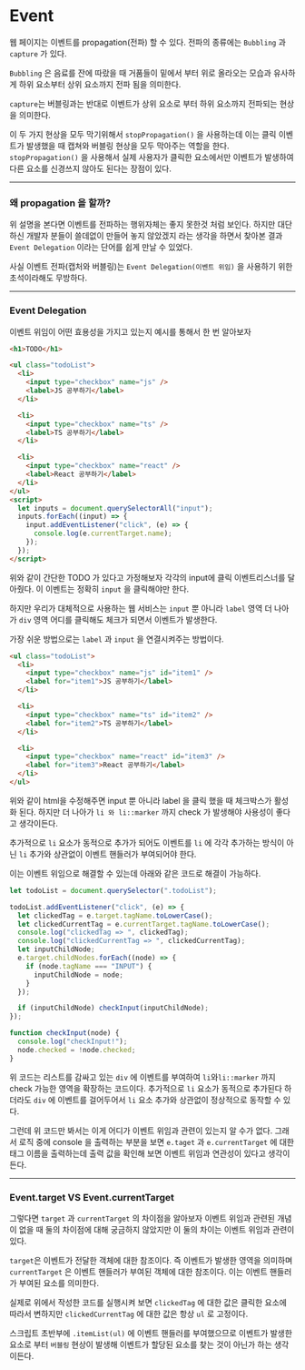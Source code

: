 # Event

웹 페이지는 이벤트를 propagation(전파) 할 수 있다. 전파의 종류에는
`Bubbling` 과 `capture` 가 있다.

`Bubbling` 은 음료를 잔에 따랐을 때 거품들이 밑에서 부터 위로 올라오는 모습과 유사하게 하위 요소부터 상위 요소까지 전파 됨을 의미한다.

`capture`는 버블링과는 반대로 이벤트가 상위 요소로 부터 하위 요소까지 전파되는 현상을 의미한다.

이 두 가지 현상을 모두 막기위해서 `stopPropagation()` 을 사용하는데 이는 클릭 이벤트가 발생했을 때 캡쳐와 버블링 현상을 모두 막아주는 역할을 한다. `stopPropagation()` 을 사용해서 실제 사용자가 클릭한 요소에서만 이벤트가 발생하여 다른 요소를 신경쓰지 않아도 된다는 장점이 있다.

---

### 왜 propagation 을 할까?

위 설명을 본다면 이벤트를 전파하는 행위자체는 좋지 못한것 처럼 보인다. 하지만 대단하신 개발자 분들이 쓸데없이 만들어 놓지 않았겠지 라는 생각을 하면서 찾아본 결과 `Event Delegation` 이라는 단어를 쉽게 만날 수 있었다.

사실 이벤트 전파(캡처와 버블링)는 `Event Delegation(이벤트 위임)` 을 사용하기 위한 초석이라해도 무방하다.

---

### Event Delegation

이벤트 위임이 어떤 효용성을 가지고 있는지 예시를 통해서 한 번 알아보자

```html
<h1>TODO</h1>

<ul class="todoList">
  <li>
    <input type="checkbox" name="js" />
    <label>JS 공부하기</label>
  </li>

  <li>
    <input type="checkbox" name="ts" />
    <label>TS 공부하기</label>
  </li>

  <li>
    <input type="checkbox" name="react" />
    <label>React 공부하기</label>
  </li>
</ul>
<script>
  let inputs = document.querySelectorAll("input");
  inputs.forEach((input) => {
    input.addEventListener("click", (e) => {
      console.log(e.currentTarget.name);
    });
  });
</script>
```

위와 같이 간단한 TODO 가 있다고 가정해보자 각각의 input에 클릭 이벤트리스너를 달아줬다. 이 이벤트는 정확히 `input` 을 클릭해야만 한다.

하지만 우리가 대체적으로 사용하는 웹 서비스는 `input` 뿐 아니라 `label` 영역 더 나아가 `div` 영역 어디를 클릭해도 체크가 되면서 이벤트가 발생한다.

가장 쉬운 방법으로는 `label` 과 `input` 을 연결시켜주는 방법이다.

```html
<ul class="todoList">
  <li>
    <input type="checkbox" name="js" id="item1" />
    <label for="item1">JS 공부하기</label>
  </li>

  <li>
    <input type="checkbox" name="ts" id="item2" />
    <label for="item2">TS 공부하기</label>
  </li>

  <li>
    <input type="checkbox" name="react" id="item3" />
    <label for="item3">React 공부하기</label>
  </li>
</ul>
```

위와 같이 html을 수정해주면 input 뿐 아니라 label 을 클릭 했을 때 체크박스가 활성화 된다. 하지만 더 나아가 `li 와 li::marker` 까지 check 가 발생해야 사용성이 좋다고 생각이든다.

추가적으로 `li` 요소가 동적으로 추가가 되어도 이벤트를 `li` 에 각각 추가하는 방식이 아닌 `li` 추가와 상관없이 이벤트 핸들러가 부여되어야 한다.

이는 이벤트 위임으로 해결할 수 있는데 아래와 같은 코드로 해결이 가능하다.

```js
let todoList = document.querySelector(".todoList");

todoList.addEventListener("click", (e) => {
  let clickedTag = e.target.tagName.toLowerCase();
  let clickedCurrentTag = e.currentTarget.tagName.toLowerCase();
  console.log("clickedTag => ", clickedTag);
  console.log("clickedCurrentTag => ", clickedCurrentTag);
  let inputChildNode;
  e.target.childNodes.forEach((node) => {
    if (node.tagName === "INPUT") {
      inputChildNode = node;
    }
  });

  if (inputChildNode) checkInput(inputChildNode);
});

function checkInput(node) {
  console.log("checkInput!");
  node.checked = !node.checked;
}
```

위 코드는 리스트를 감싸고 있는 `div` 에 이벤트를 부여하여 `li`와`li::marker` 까지 check 가능한 영역을 확장하는 코드이다. 추가적으로 `li` 요소가 동적으로 추가된다 하더라도 `div` 에 이벤트를 걸어두어서 `li` 요소 추가와 상관없이 정상적으로 동작할 수 있다.

그런데 위 코드만 봐서는 이게 어디가 이벤트 위임과 관련이 있는지 알 수가 없다.
그래서 로직 중에 console 을 출력하는 부분을 보면
`e.taget` 과 `e.currentTarget` 에 대한 태그 이름을 출력하는데 출력 값을 확인해 보면 이벤트 위임과 연관성이 있다고 생각이 든다.

---

### Event.target VS Event.currentTarget

그렇다면 `target` 과 `currentTarget` 의 차이점을 알아보자
이벤트 위임과 관련된 개념이 없을 때 둘의 차이점에 대해 궁금하지 않았지만 이 둘의 차이는 이벤트 위임과 관련이 있다.

`target`은 이벤트가 전달한 객체에 대한 참조이다. 즉 이벤트가 발생한 영역을 의미하며 `currentTarget` 은 이벤트 핸들러가 부여된 객체에 대한 참조이다. 이는 이벤트 핸들러가 부여된 요소를 의미한다.

실제로 위에서 작성한 코드를 실행시켜 보면 `clickedTag` 에 대한 값은 클릭한 요소에 따라서 변하지만 `clickedCurrentTag` 에 대한 값은 항상 `ul` 로 고정이다.

스크립트 초반부에 `.itemList(ul)` 에 이벤트 핸들러를 부여했으므로 이벤트가 발생한 요소로 부터 `버블링` 현상이 발생해 이벤트가 할당된 요소를 찾는 것이 아닌가 하는 생각이든다.
